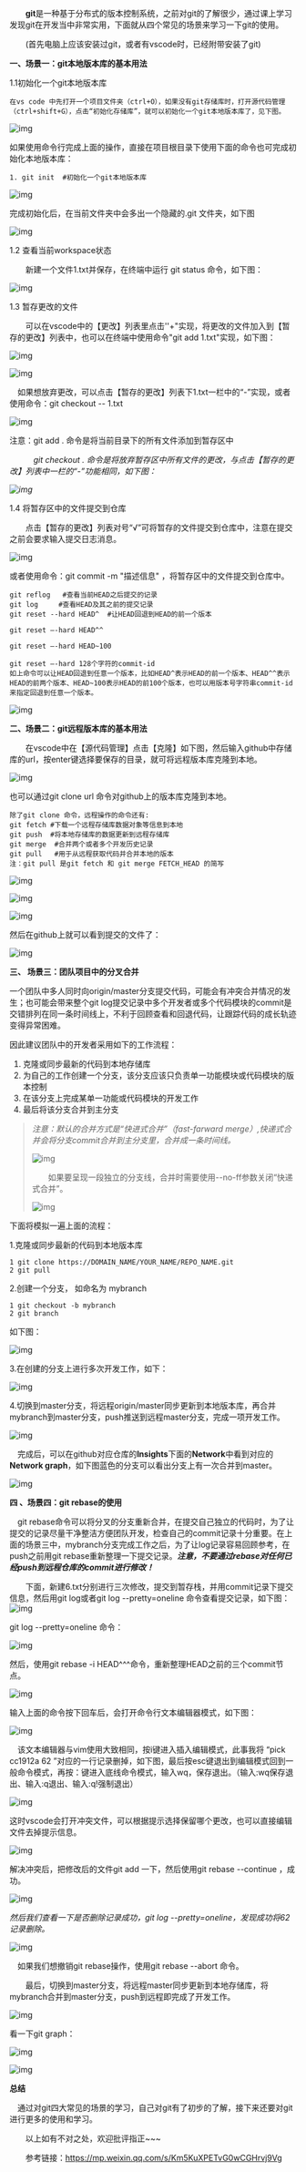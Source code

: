 　　**git**是一种基于分布式的版本控制系统，之前对git的了解很少，通过课上学习发现git在开发当中非常实用，下面就从四个常见的场景来学习一下git的使用。   

　　(首先电脑上应该安装过git，或者有vscode时，已经附带安装了git)

**一、场景一：git本地版本库的基本用法**

1.1初始化一个git本地版本库

```
在vs code 中先打开一个项目文件夹（ctrl+O），如果没有git存储库时，打开源代码管理（ctrl+shift+G），点击“初始化存储库”，就可以初始化一个git本地版本库了，见下图。
```

![img](https://img2020.cnblogs.com/blog/2164343/202010/2164343-20201002213707945-546789216.png)

 如果使用命令行完成上面的操作，直接在项目根目录下使用下面的命令也可完成初始化本地版本库：

```
1. git init  #初始化一个git本地版本库
```

![img](https://img2020.cnblogs.com/blog/2164343/202010/2164343-20201002215041334-1996968504.png)

 完成初始化后，在当前文件夹中会多出一个隐藏的.git 文件夹，如下图

![img](https://img2020.cnblogs.com/blog/2164343/202010/2164343-20201002215224280-968362651.png)

1.2 查看当前workspace状态

　　新建一个文件1.txt并保存，在终端中运行 git status 命令，如下图：

![img](https://img2020.cnblogs.com/blog/2164343/202010/2164343-20201002220110659-780887794.png)

 1.3 暂存更改的文件

　　可以在vscode中的【更改】列表里点击''+"实现，将更改的文件加入到【暂存的更改】列表中，也可以在终端中使用命令"git add 1.txt"实现，如下图：

![img](https://img2020.cnblogs.com/blog/2164343/202010/2164343-20201002220946883-566307120.png)

 ![img](https://img2020.cnblogs.com/blog/2164343/202010/2164343-20201002221100223-658216120.png)

 　如果想放弃更改，可以点击【暂存的更改】列表下1.txt一栏中的“-”实现，或者使用命令：git checkout -- 1.txt

![img](https://img2020.cnblogs.com/blog/2164343/202010/2164343-20201002221641374-41598453.png)

 注意：git add . 命令是将当前目录下的所有文件添加到暂存区中

　　　*git checkout . 命令是将放弃暂存区中所有文件的更改，与点击【暂存的更改】列表中一栏的“-”功能相同，如下图：*

*![img](https://img2020.cnblogs.com/blog/2164343/202010/2164343-20201002222322391-125362467.png)*

 1.4 将暂存区中的文件提交到仓库

　　点击【暂存的更改】列表对号“√”可将暂存的文件提交到仓库中，注意在提交之前会要求输入提交日志消息。

![img](https://img2020.cnblogs.com/blog/2164343/202010/2164343-20201002223108688-447488973.png)

 或者使用命令：git commit -m "描述信息" ，将暂存区中的文件提交到仓库中。

```
git reflog   #查看当前HEAD之后提交的记录
git log     #查看HEAD及其之前的提交记录
git reset --hard HEAD^  #让HEAD回退到HEAD的前一个版本

git reset —-hard HEAD^^

git reset —-hard HEAD~100

git reset —-hard 128个字符的commit-id
如上命令可以让HEAD回退到任意一个版本，比如HEAD^表示HEAD的前一个版本、HEAD^^表示HEAD的前两个版本、HEAD~100表示HEAD的前100个版本，也可以用版本号字符串commit-id来指定回退到任意一个版本。
```

![img](https://img2020.cnblogs.com/blog/2164343/202010/2164343-20201002235434714-1755921352.png)

 **二、场景二：git远程版本库的基本用法**

　　在vscode中在【源代码管理】点击【克隆】如下图，然后输入github中存储库的url，按enter键选择要保存的目录，就可将远程版本库克隆到本地。

![img](https://img2020.cnblogs.com/blog/2164343/202010/2164343-20201003215753646-201641429.png)

 也可以通过git clone url 命令对github上的版本库克隆到本地。

```
除了git clone 命令，远程操作的命令还有:
git fetch #下载一个远程存储库数据对象等信息到本地
git push  #将本地存储库的数据更新到远程存储库
git merge  #合并两个或者多个开发历史记录
git pull   #用于从远程获取代码并合并本地的版本
注：git pull 是git fetch 和 git merge FETCH_HEAD 的简写
```

![img](https://img2020.cnblogs.com/blog/2164343/202010/2164343-20201003222515367-1076364455.png)

![img](https://img2020.cnblogs.com/blog/2164343/202010/2164343-20201003222423200-1630544319.png)

 ![img](https://img2020.cnblogs.com/blog/2164343/202010/2164343-20201003223058268-1325390430.png)

 然后在github上就可以看到提交的文件了：

![img](https://img2020.cnblogs.com/blog/2164343/202010/2164343-20201003223230017-342921570.png)

 **三、 场景三：团队项目中的分叉合并**

 一个团队中多人同时向origin/master分支提交代码，可能会有冲突合并情况的发生；也可能会带来整个git log提交记录中多个开发者或多个代码模块的commit是交错排列在同一条时间线上，不利于回顾查看和回退代码，让跟踪代码的成长轨迹变得异常困难。

因此建议团队中的开发者采用如下的工作流程：

1. 克隆或同步最新的代码到本地存储库
2. 为自己的工作创建一个分支，该分支应该只负责单一功能模块或代码模块的版本控制
3. 在该分支上完成某单一功能或代码模块的开发工作
4. 最后将该分支合并到主分支

> *注意：默认的合并方式是“快进式合并”（fast-farward merge）,快递式合并会将分支commit合并到主分支里，合并成一条时间线。*
>
> ![img](https://img2020.cnblogs.com/blog/2164343/202010/2164343-20201004000250211-1988237754.png)
>
> 　　如果要呈现一段独立的分支线，合并时需要使用--no-ff参数关闭“快递式合并”。
>
> ![img](https://img2020.cnblogs.com/blog/2164343/202010/2164343-20201004000312504-898733826.png)
>
>  

下面将模拟一遍上面的流程：

1.克隆或同步最新的代码到本地版本库

```
1 git clone https://DOMAIN_NAME/YOUR_NAME/REPO_NAME.git
2 git pull
```

2.创建一个分支， 如命名为 mybranch

```
1 git checkout -b mybranch
2 git branch     
```

如下图：

![img](https://img2020.cnblogs.com/blog/2164343/202010/2164343-20201003230926219-764196049.png)

 3.在创建的分支上进行多次开发工作，如下：

 ![img](https://img2020.cnblogs.com/blog/2164343/202010/2164343-20201003231105251-1017984930.png)

 4.切换到master分支，将远程origin/master同步更新到本地版本库，再合并mybranch到master分支，push推送到远程master分支，完成一项开发工作。

 ![img](https://img2020.cnblogs.com/blog/2164343/202010/2164343-20201003231131973-1593116451.png)

 　完成后，可以在github对应仓库的**Insights**下面的**Network**中看到对应的**Network graph**，如下图蓝色的分支可以看出分支上有一次合并到master。

![img](https://img2020.cnblogs.com/blog/2164343/202010/2164343-20201003231217194-526726196.png)

**四 、场景四：git rebase的使用**

 　git rebase命令可以将分叉的分支重新合并，在提交自己独立的代码时，为了让提交的记录尽量干净整洁方便团队开发，检查自己的commit记录十分重要。在上面的场景三中，mybranch分支完成工作之后，为了让log记录容易回顾参考，在push之前用git rebase重新整理一下提交记录。***注意，不要通过rebase对任何已经push到远程仓库的commit进行修改！***

　　下面，新建6.txt分别进行三次修改，提交到暂存栈，并用commit记录下提交信息，然后用git log或者git log --pretty=oneline 命令查看提交记录，如下图：![img](https://img2020.cnblogs.com/blog/2164343/202010/2164343-20201005140636095-1738812163.png)

 git log --pretty=oneline 命令：

![img](https://img2020.cnblogs.com/blog/2164343/202010/2164343-20201005140734029-1627296052.png)

 然后，使用git rebase -i HEAD^^^命令，重新整理HEAD之前的三个commit节点。

![img](https://img2020.cnblogs.com/blog/2164343/202010/2164343-20201005014929494-1801126691.png)

 输入上面的命令按下回车后，会打开命令行文本编辑器模式，如下图：

![img](https://img2020.cnblogs.com/blog/2164343/202010/2164343-20201005140807566-1609064481.png)

 　该文本编辑器与vim使用大致相同，按i键进入插入编辑模式，此事我将 “pick cc1912a 62 ”对应的一行记录删掉，如下图，最后按esc键退出到编辑模式回到一般命令模式，再按：键进入底线命令模式，输入wq，保存退出。（输入:wq保存退出、输入:q退出、输入:q!强制退出）

 ![img](https://img2020.cnblogs.com/blog/2164343/202010/2164343-20201005140900937-1345057067.png)

 这时vscode会打开冲突文件，可以根据提示选择保留哪个更改，也可以直接编辑文件去掉提示信息。

![img](https://img2020.cnblogs.com/blog/2164343/202010/2164343-20201005140942389-1943202686.png)

 解决冲突后，把修改后的文件git add 一下，然后使用git rebase --continue ，成功。

![img](https://img2020.cnblogs.com/blog/2164343/202010/2164343-20201005221913888-2096864903.png)

 *然后我们查看一下是否删除记录成功，git log --pretty=oneline，发现成功将62记录删除。*

 ![img](https://img2020.cnblogs.com/blog/2164343/202010/2164343-20201005221940572-2040500215.png)

 　如果我们想撤销git rebase操作，使用git rebase --abort 命令。

　　最后，切换到master分支，将远程master同步更新到本地存储库，将mybranch合并到master分支，push到远程即完成了开发工作。

 ![img](https://img2020.cnblogs.com/blog/2164343/202010/2164343-20201005222154733-870277736.png)

看一下git graph：

 ![img](https://img2020.cnblogs.com/blog/2164343/202010/2164343-20201005222310524-2079262034.png)

 ![img](https://img2020.cnblogs.com/blog/2164343/202010/2164343-20201005222929430-1359852292.png)

**总结**

 　通过对git四大常见的场景的学习，自己对git有了初步的了解，接下来还要对git进行更多的使用和学习。

　　以上如有不对之处，欢迎批评指正~~~

　　参考链接：https://mp.weixin.qq.com/s/Km5KuXPETvG0wCGHrvj9Vg

 